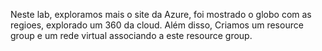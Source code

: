 Neste lab, exploramos mais o site da Azure, foi mostrado o globo com as regioes, explorado um 360 da cloud.
Além disso, Criamos um resource group e um rede virtual associando a este resource group.
